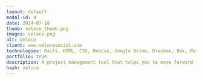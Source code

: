 ```yaml
---
layout: default
modal-id: 4
date: 2014-07-18
thumb: veloce_thumb.png
images: veloce.png
alt: Veloce
client: www.velocesocial.com
technologies: Rails, HTML, CSS, Rescue, Google Drive, Dropbox, Box, Pusher
portfolio: true
description: A project management tool that helps you to move forward faster. It have amazing features like Timeline of projects, files management with various storage options, realtime UI.
hash: veloce
---
```

